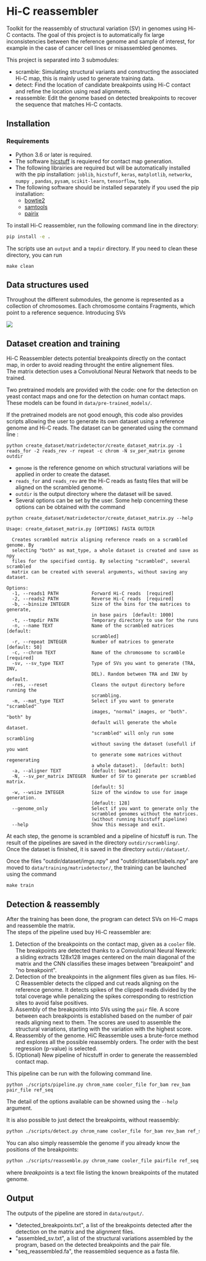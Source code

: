 # Hi-C reassembler

Toolkit for the reassembly of structural variation (SV) in genomes using Hi-C contacts. The goal of this project is to automatically fix large inconsistencies between the reference genome and sample of interest, for example in the case of cancer cell lines or misassembled genomes.

This project is separated into 3 submodules:
* scramble: Simulating structural variants and constructing the associated Hi-C map, this is mainly used to generate training data.
* detect: Find the location of candidate breakpoints using Hi-C contact and refine the location using read alignments.
* reassemble: Edit the genome based on detected breakpoints to recover the sequence that matches Hi-C contacts.

## Installation

### Requirements

* Python 3.6 or later is required.
* The software [hicstuff](https://github.com/koszullab/hicstuff) is requiered for contact map generation. 
* The following librairies are required but will be automatically installed with the pip installation:
`joblib`,
`hicstuff`,
`keras`,
`matplotlib`,
`networkx`,
`numpy `,
`pandas`,
`pysam`,
`scikit-learn`,
`tensorflow`,
`tqdm`.
* The following software should be installed separately if you used the pip installation:
  * [bowtie2](http://bowtie-bio.sourceforge.net/bowtie2/index.shtml)
  * [samtools](http://www.htslib.org/)
  * [pairix](https://github.com/4dn-dcic/pairix)

To install Hi-C reassembler, run the following command line in the directory:

```bash
pip install -e .
```

The scripts use an `output` and a `tmpdir` directory. If you need to clean these directory, you can run

```
make clean
```

## Data structures used

Throughout the different submodules, the genome is represented as a collection of chromosomes. Each chromosome contains Fragments, which point to a reference sequence. Introducing SVs

![](docs/assets/chromosome_diagram.svg)

## Dataset creation and training

Hi-C Reassembler detects potential breakpoints directly on the contact map, in order to avoid reading throught the entire alignement files.  
The matrix detection uses a Convolutional Neural Network that needs to be trained.

Two pretrained models are provided with the code: one for the detection on yeast contact maps and one for the detection on human contact maps.  
These models can be found in `data/pre-trained_models/`.

If the pretrained models are not good enough, this code also provides scripts allowing the user to generate its own dataset using a reference genome and Hi-C reads.
The dataset can be generated using the command line :

```dataset generation
python create_dataset/matrixdetector/create_dataset_matrix.py -1 reads_for -2 reads_rev -r repeat -c chrom -N sv_per_matrix genome outdir
```
* `genome` is the reference genome on which structural variations will be applied in order to create the dataset.
* `reads_for` and `reads_rev` are the Hi-C reads as fastq files that will be aligned on the scrambled genome.
* `outdir` is the output directory where the dataset will be saved.
* Several options can be set by the user. Some help concerning these options can be obtained with the command

```
python create_dataset/matrixdetector/create_dataset_matrix.py --help
```
```
Usage: create_dataset_matrix.py [OPTIONS] FASTA OUTDIR

  Creates scrambled matrix aligning reference reads on a scrambled genome. By
  selecting "both" as mat_type, a whole dataset is created and save as npy
  files for the specified contig. By selecting "scrambled", several scrambled
  matrix can be created with several arguments, without saving any dataset.

Options:
  -1, --reads1 PATH            Forward Hi-C reads  [required]
  -2, --reads2 PATH            Reverse Hi-C reads  [required]
  -b, --binsize INTEGER        Size of the bins for the matrices to generate,
                               in base pairs  [default: 1000]
  -t, --tmpdir PATH            Temporary directory to use for the runs
  -n, --name TEXT              Name of the scrambled matrices  [default:
                               scrambled]
  -r, --repeat INTEGER         Number of matrices to generate  [default: 50]
  -c, --chrom TEXT             Name of the chromosome to scramble  [required]
  -sv, --sv_type TEXT          Type of SVs you want to generate (TRA, INV,
                               DEL). Random between TRA and INV by default.
  -res, --reset                Cleans the output directory before running the
                               scrambling.
  -m, --mat_type TEXT          Select if you want to generate "scrambled"
                               images, "normal" images, or "both". "both" by
                               default will generate the whole dataset.
                               "scrambled" will only run some scrambling
                               without saving the dataset (usefull if you want
                               to generate some matrices without regenerating
                               a whole dataset).  [default: both]
  -a, --aligner TEXT           [default: bowtie2]
  -N, --sv_per_matrix INTEGER  Number of SV to generate per scrambled matrix.
                               [default: 5]
  -w, --wsize INTEGER          Size of the window to use for image generation.
                               [default: 128]
  --genome_only                Select if you want to generate only the
                               scrambled genomes without the matrices.
                               (without running hicstuff pipeline)
  --help                       Show this message and exit.

```


At each step, the genome is scrambled and a pipeline of hicstuff is run. The result of the pipelines are saved in the directory `outdir/scrambling/`.  
Once the dataset is finished, it is saved in the directory `outdir/dataset/`.

Once the files "outdir/dataset/imgs.npy" and "outdir/dataset/labels.npy" are moved to `data/training/matrixdetector/`, the training can be launched using the command 

```train
make train
```



## Detection & reassembly

After the training has been done, the program can detect SVs on Hi-C maps and reassemble the matrix.  
The steps of the pipeline used buy Hi-C reassembler are:
1. Detection of the breakpoints on the contact map, given as a `cooler` file. The breakpoints are detected thanks to a Convolutional Neural Nework: a sliding extracts 128x128 images centered on the main diagonal of the matrix and the CNN classifies these images between "breakpoint" and "no breakpoint".
2. Detection of the breakpoints in the alignment files given as `bam` files. Hi-C Reassembler detects the clipped and cut reads aligning on the reference genome. It detects spikes of the clipped reads divided by the total coverage while penalizing the spikes corresponding to restriction sites to avoid false positives.
3. Assembly of the breakpoints into SVs using the `pair` file. A score between each breakpoints is established based on the number of pair reads aligning next to them. The scores are used to assemble the structural variations, starting with the variation with the highest score.
4. Reassembly of the genome. HiC Reassemble uses a brute-force method and explores all the possible reassembly orders. The order with the best regression (p-value) is selected.
5. (Optional) New pipeline of hicstuff in order to generate the reassembled contact map.

This pipeline can be run with the following command line. 

```pipeline
python ./scripts/pipeline.py chrom_name cooler_file for_bam rev_bam pair_file ref_seq
```  
The detail of the options available can be showned using the `--help` argument.

It is also possible to just detect the breakpoints, without reassembly:

```sh
python ./scripts/detect.py chrom_name cooler_file for_bam rev_bam ref_seq
```

You can also simply reassemble the genome if you already know the positions of the breakpoints:

```sh
python ./scripts/reassemble.py chrom_name cooler_file pairfile ref_seq breakpoints
```

where *breakpoints* is a text file listing the known breakpoints of the mutated genome.


## Output

The outputs of the pipeline are stored in `data/output/`.

* "detected_breakpoints.txt", a list of the breakpoints detected after the detection on the matrix and the alignment files.
* "assembled_sv.txt", a list of the structural variations assembled by the program, based on the detected breakpoints and the pair file.
* "seq_reassembled.fa", the reassembled sequence as a fasta file.
